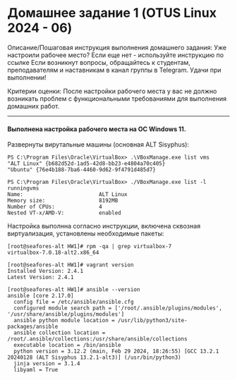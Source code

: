 # Домашнее задание 1 (OTUS Linux 2024 - 06)

Описание/Пошаговая инструкция выполнения домашнего задания:
Уже настроили рабочее место? Если еще нет - используйте инструкцию по ссылке
Если возникнут вопросы, обращайтесь к студентам, преподавателям и наставникам в канал группы в Telegram.
Удачи при выполнении!

Критерии оценки:
После настройки рабочего места у вас не должно возникать проблем с функциональными требованиями для выполнения домашних работ.

------

#### Выполнена настройка рабочего места на ОС Windows 11.
Развернуты вирутальные машины (основная ALT Sisyphus): 
```
PS C:\Program Files\Oracle\VirtualBox> .\VBoxManage.exe list vms
"ALT Linux" {b682d52d-1ad5-42d8-bb23-e4804a70c405}
"Ubuntu" {76e4b188-7ba6-4460-9d62-9f4791d485d7}

PS C:\Program Files\Oracle\VirtualBox> ./VBoxManage.exe list -l runningvms
Name:                        ALT Linux
Memory size:                 8192MB
Number of CPUs:              4
Nested VT-x/AMD-V:           enabled
```

Настройка выполнна согласно инструкции, включена сквозная виртуализация, установлены необходимые пакеты:
```
[root@seafores-alt HW1]# rpm -qa | grep virtualbox-7
virtualbox-7.0.18-alt2.x86_64
```

```
[root@seafores-alt HW1]# vagrant version
Installed Version: 2.4.1
Latest Version: 2.4.1
```

```
[root@seafores-alt HW1]# ansible --version
ansible [core 2.17.0]
  config file = /etc/ansible/ansible.cfg
  configured module search path = ['/root/.ansible/plugins/modules', '/usr/share/ansible/plugins/modules']
  ansible python module location = /usr/lib/python3/site-packages/ansible
  ansible collection location = /root/.ansible/collections:/usr/share/ansible/collections
  executable location = /bin/ansible
  python version = 3.12.2 (main, Feb 29 2024, 18:26:55) [GCC 13.2.1 20240128 (ALT Sisyphus 13.2.1-alt3)] (/usr/bin/python3)
  jinja version = 3.1.4
  libyaml = True
```
